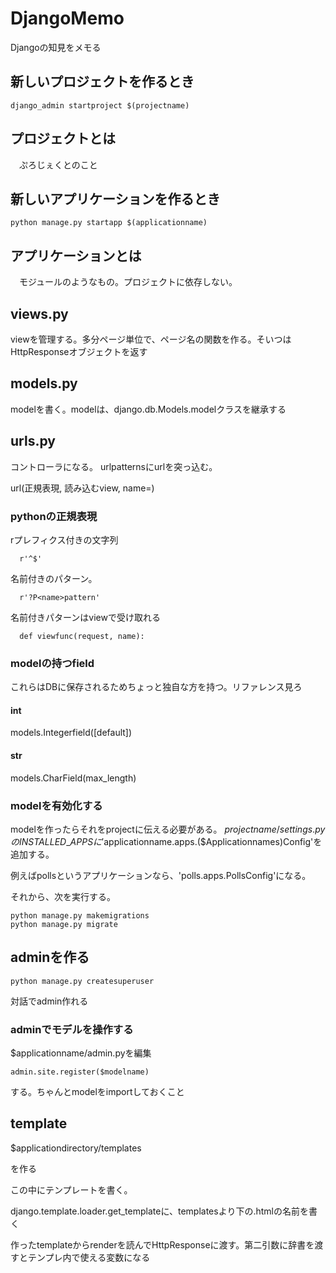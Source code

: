 # DjangoMemo

Djangoの知見をメモる

## 新しいプロジェクトを作るとき

```
django_admin startproject $(projectname)
```

## プロジェクトとは

　ぷろじぇくとのこと

## 新しいアプリケーションを作るとき

```
python manage.py startapp $(applicationname)
```

## アプリケーションとは

　モジュールのようなもの。プロジェクトに依存しない。


## views.py

 viewを管理する。多分ページ単位で、ページ名の関数を作る。そいつはHttpResponseオブジェクトを返す

## models.py

 modelを書く。modelは、django.db.Models.modelクラスを継承する

## urls.py

 コントローラになる。
 urlpatternsにurlを突っ込む。

 url(正規表現, 読み込むview, name=)

### pythonの正規表現

 rプレフィクス付きの文字列
 
```
  r'^$'
```

 名前付きのパターン。
```
  r'?P<name>pattern'
```

 名前付きパターンはviewで受け取れる

```
  def viewfunc(request, name):
```

### modelの持つfield

 これらはDBに保存されるためちょっと独自な方を持つ。リファレンス見ろ

#### int

 models.Integerfield([default])

#### str

 models.CharField(max\_length)

### modelを有効化する

 modelを作ったらそれをprojectに伝える必要がある。
 $projectname/settings.pyのINSTALLED\_APPSに'$applicationname.apps.($Applicationnames)Config'を追加する。

 例えばpollsというアプリケーションなら、'polls.apps.PollsConfig'になる。

 それから、次を実行する。

```
python manage.py makemigrations
python manage.py migrate
```

## adminを作る

```
python manage.py createsuperuser
```

対話でadmin作れる


### adminでモデルを操作する

$applicationname/admin.pyを編集

```
admin.site.register($modelname)
```
する。ちゃんとmodelをimportしておくこと


## template

 $applicationdirectory/templates

 を作る

 この中にテンプレートを書く。

 django.template.loader.get\_templateに、templatesより下の.htmlの名前を書く

 作ったtemplateからrenderを読んでHttpResponseに渡す。第二引数に辞書を渡すとテンプレ内で使える変数になる


